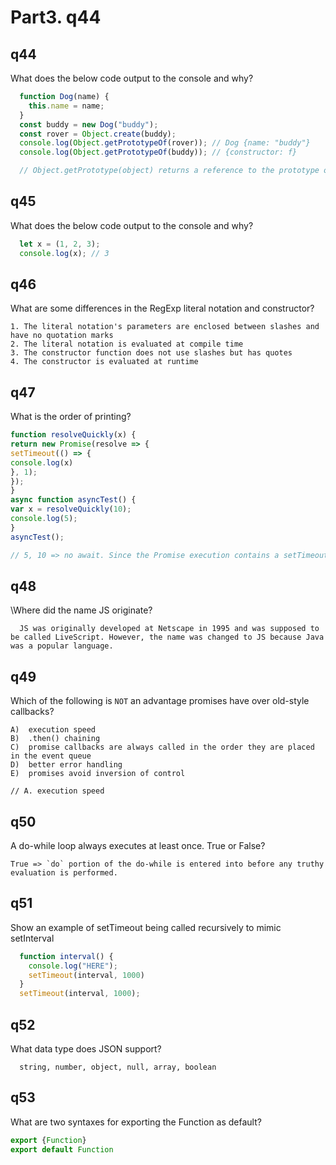 # Part3. q44

## q44
What does the below code output to the console and why?
```js
  function Dog(name) {
    this.name = name;
  }
  const buddy = new Dog("buddy");
  const rover = Object.create(buddy);
  console.log(Object.getPrototypeOf(rover)); // Dog {name: "buddy"}
  console.log(Object.getPrototypeOf(buddy)); // {constructor: f}

  // Object.getPrototype(object) returns a reference to the prototype of an object. The prototype of rover is the buddy object, and the prototype of the buddy object is the Dog class
```

## q45
What does the below code output to the console and why?
```js
  let x = (1, 2, 3);
  console.log(x); // 3
```

## q46
What are some differences in the RegExp literal notation and constructor?
```
1. The literal notation's parameters are enclosed between slashes and have no quotation marks
2. The literal notation is evaluated at compile time
3. The constructor function does not use slashes but has quotes
4. The constructor is evaluated at runtime
```

## q47
What is the order of printing?
```js
function resolveQuickly(x) {
return new Promise(resolve => {
setTimeout(() => {
console.log(x)
}, 1);
});
}
async function asyncTest() {
var x = resolveQuickly(10);
console.log(5);
}
asyncTest();

// 5, 10 => no await. Since the Promise execution contains a setTimeout, it will be asynchronous
```

## q48
\Where did the name JS originate?
```
  JS was originally developed at Netscape in 1995 and was supposed to be called LiveScript. However, the name was changed to JS because Java was a popular language.
```

## q49
Which of the following is `NOT` an advantage promises have over old-style callbacks?
```
A)  execution speed
B)  .then() chaining
C)  promise callbacks are always called in the order they are placed in the event queue
D)  better error handling
E)  promises avoid inversion of control

// A. execution speed
```

## q50
A do-while loop always executes at least once. True or False?
```
True => `do` portion of the do-while is entered into before any truthy evaluation is performed.
```

## q51
Show an example of setTimeout being called recursively to mimic setInterval
```js
  function interval() {
    console.log("HERE");
    setTimeout(interval, 1000)
  }
  setTimeout(interval, 1000);
```

## q52
What data type does JSON support?
```
  string, number, object, null, array, boolean
```

## q53
What are two syntaxes for exporting the Function as default?
```js
export {Function}
export default Function
```
